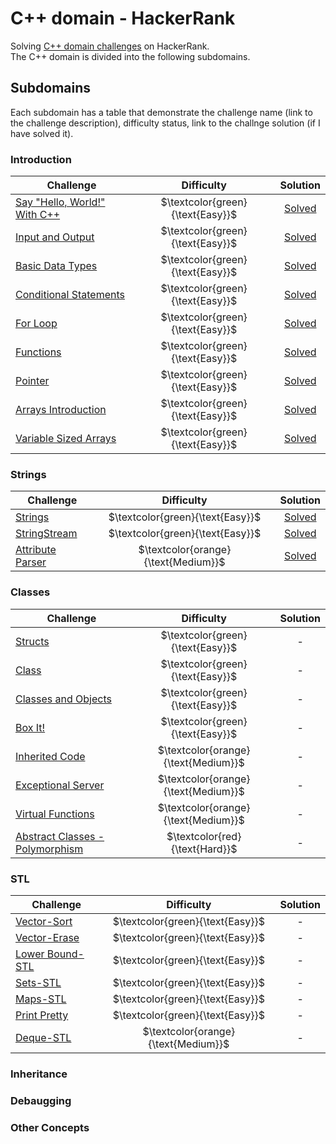 # C++ domain - HackerRank
Solving [C++ domain challenges](https://www.hackerrank.com/domains/cpp) on HackerRank.<br>
The C++ domain is divided into the following subdomains.<br>
## Subdomains
Each subdomain has a table that demonstrate the challenge name (link to the challenge description), difficulty status, link to the challnge solution (if I have solved it).
### Introduction
|  Challenge | Difficulty  |  Solution |  
|---------|:---------:|:---------:|
|[Say "Hello, World!" With C++](https://www.hackerrank.com/challenges/cpp-hello-world/problem) |  $\textcolor{green}{\text{Easy}}$ | [Solved](https://github.com/Yousef-Medhat56/hackerrank_cpp_domain/blob/main/introduction/hello_world.cpp)  |
|  [Input and Output](https://www.hackerrank.com/challenges/cpp-input-and-output/problem) | $\textcolor{green}{\text{Easy}}$  | [Solved](https://github.com/Yousef-Medhat56/hackerrank_cpp_domain/blob/main/introduction/input_and_output.cpp)  |
|  [Basic Data Types](https://www.hackerrank.com/challenges/c-tutorial-basic-data-types/problem) |  $\textcolor{green}{\text{Easy}}$ |  [Solved](https://github.com/Yousef-Medhat56/hackerrank_cpp_domain/blob/main/introduction/basic_data_types.cpp) |
| [Conditional Statements](https://www.hackerrank.com/challenges/c-tutorial-conditional-if-else/problem) | $\textcolor{green}{\text{Easy}}$| [Solved](https://github.com/Yousef-Medhat56/hackerrank_cpp_domain/blob/main/introduction/conditional_statements.cpp)|
|[For Loop](https://www.hackerrank.com/challenges/c-tutorial-for-loop/problem)|$\textcolor{green}{\text{Easy}}$| [Solved](https://github.com/Yousef-Medhat56/hackerrank_cpp_domain/blob/main/introduction/for_loop.cpp) |
|[Functions](https://www.hackerrank.com/challenges/c-tutorial-functions/problem)|$\textcolor{green}{\text{Easy}}$| [Solved](https://github.com/Yousef-Medhat56/hackerrank_cpp_domain/blob/main/introduction/functions.cpp) |
|[Pointer](https://www.hackerrank.com/challenges/c-tutorial-pointer/problem)|$\textcolor{green}{\text{Easy}}$|[Solved](https://github.com/Yousef-Medhat56/hackerrank_cpp_domain/blob/main/introduction/pointer.cpp)|
|[Arrays Introduction](https://www.hackerrank.com/challenges/arrays-introduction)|$\textcolor{green}{\text{Easy}}$|[Solved](https://github.com/Yousef-Medhat56/hackerrank_cpp_domain/blob/main/introduction/arrays_introduction.cpp)|
|[Variable Sized Arrays](https://www.hackerrank.com/challenges/variable-sized-arrays)|$\textcolor{green}{\text{Easy}}$| [Solved](https://github.com/Yousef-Medhat56/hackerrank_cpp_domain/blob/main/introduction/variable_sized_arrays.cpp) |

### Strings
|  Challenge | Difficulty  |  Solution |  
|------------|:-----------:|:-----------:|
|[Strings](https://www.hackerrank.com/challenges/c-tutorial-strings)|$\textcolor{green}{\text{Easy}}$|[Solved](https://github.com/Yousef-Medhat56/hackerrank_cpp_domain/blob/main/strings/strings.cpp)|
|[StringStream](https://www.hackerrank.com/challenges/c-tutorial-stringstream)|$\textcolor{green}{\text{Easy}}$| [Solved](https://github.com/Yousef-Medhat56/hackerrank_cpp_domain/blob/main/strings/stringstream.cpp)|
|[Attribute Parser](https://www.hackerrank.com/challenges/attribute-parser)|$\textcolor{orange}{\text{Medium}}$| [Solved](https://github.com/Yousef-Medhat56/hackerrank_cpp_domain/blob/main/strings/attribute_parser.cpp) |
### Classes
|  Challenge | Difficulty  |  Solution |  
|------------|:-----------:|:-----------:|
|[Structs](https://www.hackerrank.com/challenges/c-tutorial-struct)|$\textcolor{green}{\text{Easy}}$|-|
|[Class](https://www.hackerrank.com/challenges/classes-objects)|$\textcolor{green}{\text{Easy}}$|-|
|[Classes and Objects](https://www.hackerrank.com/challenges/classes-objects)|$\textcolor{green}{\text{Easy}}$|-|
|[Box It!](https://www.hackerrank.com/challenges/box-it)|$\textcolor{green}{\text{Easy}}$|-|
|[Inherited Code](https://www.hackerrank.com/challenges/inherited-code)|$\textcolor{orange}{\text{Medium}}$|-|
|[Exceptional Server](https://www.hackerrank.com/challenges/exceptional-server)|$\textcolor{orange}{\text{Medium}}$|-|
|[Virtual Functions](https://www.hackerrank.com/challenges/virtual-functions)|$\textcolor{orange}{\text{Medium}}$|-|
|[Abstract Classes - Polymorphism](https://www.hackerrank.com/challenges/abstract-classes-polymorphism)|$\textcolor{red}{\text{Hard}}$|-|

### STL
|  Challenge | Difficulty  |  Solution |  
|------------|:-----------:|:-----------:|
|[Vector-Sort](https://www.hackerrank.com/challenges/vector-sort)|$\textcolor{green}{\text{Easy}}$|-|
|[Vector-Erase](https://www.hackerrank.com/challenges/vector-erase)|$\textcolor{green}{\text{Easy}}$|-|
|[Lower Bound-STL](https://www.hackerrank.com/challenges/cpp-lower-bound)|$\textcolor{green}{\text{Easy}}$|-|
|[Sets-STL](https://www.hackerrank.com/challenges/cpp-sets)|$\textcolor{green}{\text{Easy}}$|-|
|[Maps-STL](https://www.hackerrank.com/challenges/cpp-maps)|$\textcolor{green}{\text{Easy}}$|-|
|[Print Pretty](https://www.hackerrank.com/challenges/prettyprint)|$\textcolor{green}{\text{Easy}}$|-|
|[Deque-STL](https://www.hackerrank.com/challenges/deque-stl)|$\textcolor{orange}{\text{Medium}}$|-|
### Inheritance

### Debaugging

### Other Concepts
